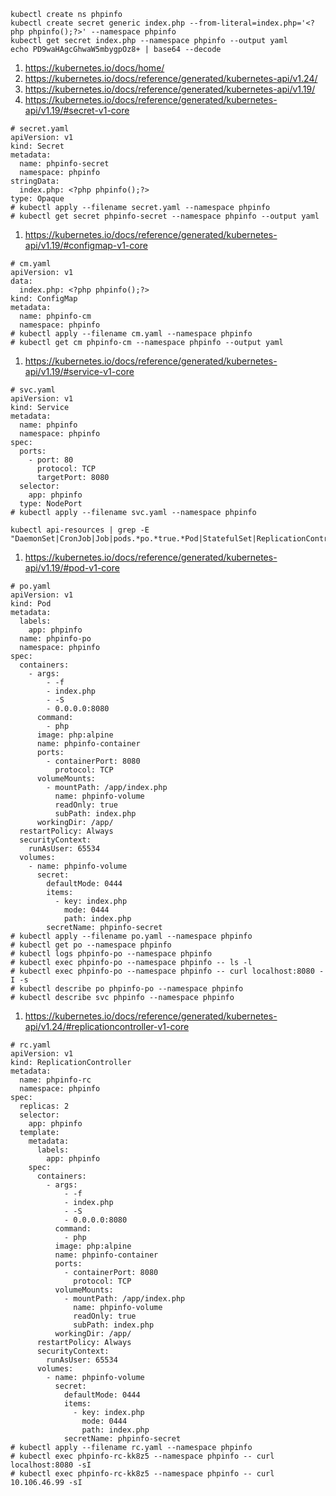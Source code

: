 ```
kubectl create ns phpinfo
kubectl create secret generic index.php --from-literal=index.php='<?php phpinfo();?>' --namespace phpinfo
kubectl get secret index.php --namespace phpinfo --output yaml
echo PD9waHAgcGhwaW5mbygpOz8+ | base64 --decode
```
1. https://kubernetes.io/docs/home/
2. https://kubernetes.io/docs/reference/generated/kubernetes-api/v1.24/
3. https://kubernetes.io/docs/reference/generated/kubernetes-api/v1.19/
4. https://kubernetes.io/docs/reference/generated/kubernetes-api/v1.19/#secret-v1-core
```
# secret.yaml
apiVersion: v1
kind: Secret
metadata:
  name: phpinfo-secret
  namespace: phpinfo
stringData:
  index.php: <?php phpinfo();?>
type: Opaque
# kubectl apply --filename secret.yaml --namespace phpinfo
# kubectl get secret phpinfo-secret --namespace phpinfo --output yaml
```
1. https://kubernetes.io/docs/reference/generated/kubernetes-api/v1.19/#configmap-v1-core
```
# cm.yaml
apiVersion: v1
data:
  index.php: <?php phpinfo();?>
kind: ConfigMap
metadata:
  name: phpinfo-cm
  namespace: phpinfo
# kubectl apply --filename cm.yaml --namespace phpinfo
# kubectl get cm phpinfo-cm --namespace phpinfo --output yaml
```
1. https://kubernetes.io/docs/reference/generated/kubernetes-api/v1.19/#service-v1-core
```
# svc.yaml
apiVersion: v1
kind: Service
metadata:
  name: phpinfo
  namespace: phpinfo
spec:
  ports:
    - port: 80
      protocol: TCP
      targetPort: 8080
  selector:
    app: phpinfo
  type: NodePort
# kubectl apply --filename svc.yaml --namespace phpinfo
```
```
kubectl api-resources | grep -E "DaemonSet|CronJob|Job|pods.*po.*true.*Pod|StatefulSet|ReplicationController|ReplicaSet|Deployment"
```
1. https://kubernetes.io/docs/reference/generated/kubernetes-api/v1.19/#pod-v1-core
```
# po.yaml
apiVersion: v1
kind: Pod
metadata:
  labels:
    app: phpinfo
  name: phpinfo-po
  namespace: phpinfo
spec:
  containers:
    - args:
        - -f
        - index.php
        - -S
        - 0.0.0.0:8080
      command:
        - php
      image: php:alpine
      name: phpinfo-container
      ports:
        - containerPort: 8080
          protocol: TCP
      volumeMounts:
        - mountPath: /app/index.php
          name: phpinfo-volume
          readOnly: true
          subPath: index.php
      workingDir: /app/
  restartPolicy: Always
  securityContext:
    runAsUser: 65534
  volumes:
    - name: phpinfo-volume
      secret:
        defaultMode: 0444
        items:
          - key: index.php
            mode: 0444
            path: index.php
        secretName: phpinfo-secret
# kubectl apply --filename po.yaml --namespace phpinfo
# kubectl get po --namespace phpinfo
# kubectl logs phpinfo-po --namespace phpinfo
# kubectl exec phpinfo-po --namespace phpinfo -- ls -l
# kubectl exec phpinfo-po --namespace phpinfo -- curl localhost:8080 -I -s
# kubectl describe po phpinfo-po --namespace phpinfo
# kubectl describe svc phpinfo --namespace phpinfo
```
1. https://kubernetes.io/docs/reference/generated/kubernetes-api/v1.24/#replicationcontroller-v1-core
```
# rc.yaml
apiVersion: v1
kind: ReplicationController
metadata:
  name: phpinfo-rc
  namespace: phpinfo
spec:
  replicas: 2
  selector:
    app: phpinfo
  template:
    metadata:
      labels:
        app: phpinfo
    spec:
      containers:
        - args:
            - -f
            - index.php
            - -S
            - 0.0.0.0:8080
          command:
            - php
          image: php:alpine
          name: phpinfo-container
          ports:
            - containerPort: 8080
              protocol: TCP
          volumeMounts:
            - mountPath: /app/index.php
              name: phpinfo-volume
              readOnly: true
              subPath: index.php
          workingDir: /app/
      restartPolicy: Always
      securityContext:
        runAsUser: 65534
      volumes:
        - name: phpinfo-volume
          secret:
            defaultMode: 0444
            items:
              - key: index.php
                mode: 0444
                path: index.php
            secretName: phpinfo-secret
# kubectl apply --filename rc.yaml --namespace phpinfo
# kubectl exec phpinfo-rc-kk8z5 --namespace phpinfo -- curl localhost:8080 -sI
# kubectl exec phpinfo-rc-kk8z5 --namespace phpinfo -- curl 10.106.46.99 -sI
```
